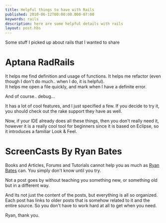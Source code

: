 ```yaml
---
title: Helpful things to have with Rails
published: 2010-06-12T00:00:00.000-07:00
keywords: rails
description: here are some helpful details with rails
layout: post.hbs
---
```


Some stuff I picked up about rails that I wanted to share

# Aptana RadRails

It helps me find definition and usage of functions.
It helps me refactor (even though I don't do much.. when I do, it is helpful).  
It helps me open a file quickly, and mark when I have a definite error.  

And of course.. debug...  

It has a lot of cool features, and I just specified a few. If you decide to try it, you should check out the rake support they have as well.  

Now, if your IDE already does all these things, then you don't really need it, however it is a really cool tool for beginners since it is based on Eclipse, so it introduces a familiar Look & Feel.  

# ScreenCasts By Ryan Bates

Books and Articles, Forums and Tutorials cannot help you as much as [Ryan Bates](http://railscasts.com/) can.
You simply don't know until you try.  

Not a post goes by without teaching you something new, or something old but in a different way.  

And its not just the content of the posts, but everything is all so organized. Each post has links to older posts that is somehow related to it and the entire source. So you don't have to work hard at all to get when you need.  

Ryan, thank you.